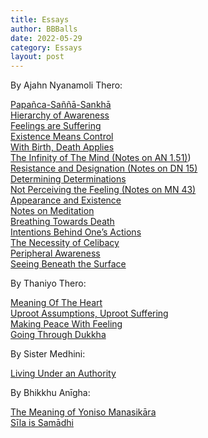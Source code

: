 ```yaml
---
title: Essays
author: BBBalls
date: 2022-05-29
category: Essays
layout: post
---
```


By Ajahn Nyanamoli Thero:

[Papañca-Saññā-Sankhā](/hillside_hermitage_archive/essays/2010-08-01-essay-Nyanamoli-Papanca_Sanna_Sankha.html)\
[Hierarchy of Awareness](/hillside_hermitage_archive/essays/2010-08-14-essay-Nyanamoli-Hierarchy_of_Awareness.html)\
[Feelings are Suffering](/hillside_hermitage_archive/essays/2010-12-10-essay-Nyanamoli-Feelings_are_Suffering.html)\
[Existence Means Control](/hillside_hermitage_archive/essays/2010-12-14-essay-Nyanamoli-Existence_Means_Control.html)\
[With Birth, Death Applies](/hillside_hermitage_archive/essays/2010-12-23-essay-Nyanamoli-With_Birth_Death_Applies.html)\
[The Infinity of The Mind (Notes on AN 1.51)](/hillside_hermitage_archive/essays/2013-03-19-essay-Nyanamoli-The_Infinity_of_The_Mind.html))\
[Resistance and Designation (Notes on DN 15)](/hillside_hermitage_archive/essays/2013-03-28-essay-Nyanamoli-Resistance_and_Designation.html)\
[Determining Determinations](/hillside_hermitage_archive/essays/2013-04-07-essay-Nyanamoli-Determining_Determinations.html)\
[Not Perceiving the Feeling (Notes on MN 43)](/hillside_hermitage_archive/essays/2013-04-17-essay-Nyanamoli-essay-Not_Perceiving_the_Feeling.html)\
[Appearance and Existence](/hillside_hermitage_archive/essays/2014-02-24-essay-Nyanamoli-Appearance_and_Existence.html)\
[Notes on Meditation](/hillside_hermitage_archive/essays/2014-07-30-essay-Nyanamoli-Notes_on_Meditaion.html)\
[Breathing Towards Death](/hillside_hermitage_archive/essays/2018-05-01-essay-Nyanamoli-Breathing_Towards_Death.html)\
[Intentions Behind One’s Actions](/hillside_hermitage_archive/essays/2018-05-21-essay-Nyanamoli-Intentions_Behind_Ones_Actions.html)\
[The Necessity of Celibacy](/hillside_hermitage_archive/essays/2018-08-02-essay-Nyanamoli-The_Necessity_of_Celibacy.html)\
[Peripheral Awareness](/hillside_hermitage_archive/essays/2018-11-08-essay-Nyanamoli-Peripheral_Awareness.html)\
[Seeing Beneath the Surface](/hillside_hermitage_archive/essays/2023-07-11-essay-Nyanamoli-Seeing_Beneath_the_Surface.html)

By Thaniyo Thero:

[Meaning Of The Heart](/hillside_hermitage_archive/essays/2022-04-01-essay-Thaniyo-Meaning_of_the_Heart.html)\
[Uproot Assumptions, Uproot Suffering](/hillside_hermitage_archive/essays/2022-07-03-essay-Thaniyo-Uproot_Assumptions_Uproot_Suffering.html)\
[Making Peace With Feeling](/hillside_hermitage_archive/essays/2022-08-12-essay-Thaniyo-Making_Peace_With_Feeling.html)\
[Going Through Dukkha](/hillside_hermitage_archive/essays/2023-03-04-essay-Thaniyo-Going_Through_Dukkha.html)

By Sister Medhini:

[Living Under an Authority](/hillside_hermitage_archive/essays/2023-02-23-essay-Medhini-Living_Under_an_Authority.html)

By Bhikkhu Anīgha:

[The Meaning of Yoniso Manasikāra](/hillside_hermitage_archive/essays/2023-06-22-essay-Anigha-The_Meaning_of_Yoniso_Manasikara.html)\
[Sīla is Samādhi](/hillside_hermitage_archive/essays/2023-08-28-essay-Anigha-Sila_is_Samadhi.html)
